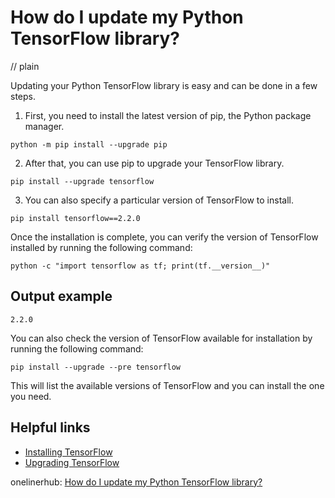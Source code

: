 # How do I update my Python TensorFlow library?
// plain

Updating your Python TensorFlow library is easy and can be done in a few steps.

1. First, you need to install the latest version of pip, the Python package manager.
```
python -m pip install --upgrade pip
```
2. After that, you can use pip to upgrade your TensorFlow library.
```
pip install --upgrade tensorflow
```
3. You can also specify a particular version of TensorFlow to install.
```
pip install tensorflow==2.2.0
```

Once the installation is complete, you can verify the version of TensorFlow installed by running the following command:

```
python -c "import tensorflow as tf; print(tf.__version__)"
```
## Output example

```
2.2.0
```

You can also check the version of TensorFlow available for installation by running the following command:

```
pip install --upgrade --pre tensorflow
```

This will list the available versions of TensorFlow and you can install the one you need.

## Helpful links
* [Installing TensorFlow](https://www.tensorflow.org/install)
* [Upgrading TensorFlow](https://www.tensorflow.org/install/upgrade)

onelinerhub: [How do I update my Python TensorFlow library?](https://onelinerhub.com/python-tensorflow/how-do-i-update-my-python-tensorflow-library)